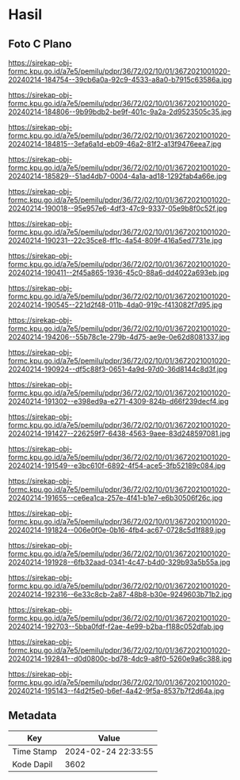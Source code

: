 # Hasil

## Foto C Plano

https://sirekap-obj-formc.kpu.go.id/a7e5/pemilu/pdpr/36/72/02/10/01/3672021001020-20240214-184754--39cb6a0a-92c9-4533-a8a0-b7915c63586a.jpg

https://sirekap-obj-formc.kpu.go.id/a7e5/pemilu/pdpr/36/72/02/10/01/3672021001020-20240214-184806--9b99bdb2-be9f-401c-9a2a-2d9523505c35.jpg

https://sirekap-obj-formc.kpu.go.id/a7e5/pemilu/pdpr/36/72/02/10/01/3672021001020-20240214-184815--3efa6a1d-eb09-46a2-81f2-a13f9476eea7.jpg

https://sirekap-obj-formc.kpu.go.id/a7e5/pemilu/pdpr/36/72/02/10/01/3672021001020-20240214-185829--51ad4db7-0004-4a1a-ad18-1292fab4a66e.jpg

https://sirekap-obj-formc.kpu.go.id/a7e5/pemilu/pdpr/36/72/02/10/01/3672021001020-20240214-190018--95e957e6-4df3-47c9-9337-05e9b8f0c52f.jpg

https://sirekap-obj-formc.kpu.go.id/a7e5/pemilu/pdpr/36/72/02/10/01/3672021001020-20240214-190231--22c35ce8-ff1c-4a54-809f-416a5ed7731e.jpg

https://sirekap-obj-formc.kpu.go.id/a7e5/pemilu/pdpr/36/72/02/10/01/3672021001020-20240214-190411--2f45a865-1936-45c0-88a6-dd4022a693eb.jpg

https://sirekap-obj-formc.kpu.go.id/a7e5/pemilu/pdpr/36/72/02/10/01/3672021001020-20240214-190545--221d2f48-011b-4da0-919c-f413082f7d95.jpg

https://sirekap-obj-formc.kpu.go.id/a7e5/pemilu/pdpr/36/72/02/10/01/3672021001020-20240214-194206--55b78c1e-279b-4d75-ae9e-0e62d8081337.jpg

https://sirekap-obj-formc.kpu.go.id/a7e5/pemilu/pdpr/36/72/02/10/01/3672021001020-20240214-190924--df5c88f3-0651-4a9d-97d0-36d8144c8d3f.jpg

https://sirekap-obj-formc.kpu.go.id/a7e5/pemilu/pdpr/36/72/02/10/01/3672021001020-20240214-191302--e398ed9a-e271-4309-824b-d66f239decf4.jpg

https://sirekap-obj-formc.kpu.go.id/a7e5/pemilu/pdpr/36/72/02/10/01/3672021001020-20240214-191427--226259f7-6438-4563-9aee-83d248597081.jpg

https://sirekap-obj-formc.kpu.go.id/a7e5/pemilu/pdpr/36/72/02/10/01/3672021001020-20240214-191549--e3bc610f-6892-4f54-ace5-3fb52189c084.jpg

https://sirekap-obj-formc.kpu.go.id/a7e5/pemilu/pdpr/36/72/02/10/01/3672021001020-20240214-191655--ce6ea1ca-257e-4f41-b1e7-e6b30506f26c.jpg

https://sirekap-obj-formc.kpu.go.id/a7e5/pemilu/pdpr/36/72/02/10/01/3672021001020-20240214-191824--006e0f0e-0b16-4fb4-ac67-0728c5d1f889.jpg

https://sirekap-obj-formc.kpu.go.id/a7e5/pemilu/pdpr/36/72/02/10/01/3672021001020-20240214-191928--6fb32aad-0341-4c47-b4d0-329b93a5b55a.jpg

https://sirekap-obj-formc.kpu.go.id/a7e5/pemilu/pdpr/36/72/02/10/01/3672021001020-20240214-192316--6e33c8cb-2a87-48b8-b30e-9249603b71b2.jpg

https://sirekap-obj-formc.kpu.go.id/a7e5/pemilu/pdpr/36/72/02/10/01/3672021001020-20240214-192703--5bba0fdf-f2ae-4e99-b2ba-f188c052dfab.jpg

https://sirekap-obj-formc.kpu.go.id/a7e5/pemilu/pdpr/36/72/02/10/01/3672021001020-20240214-192841--d0d0800c-bd78-4dc9-a8f0-5260e9a6c388.jpg

https://sirekap-obj-formc.kpu.go.id/a7e5/pemilu/pdpr/36/72/02/10/01/3672021001020-20240214-195143--f4d2f5e0-b6ef-4a42-9f5a-8537b7f2d64a.jpg


## Metadata

| Key        | Value               |
| ---------- | ------------------- |
| Time Stamp | 2024-02-24 22:33:55 |
| Kode Dapil | 3602                |



